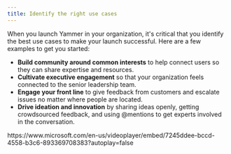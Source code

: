 ```yaml
---
title: Identify the right use cases
---
```


When you launch Yammer in your organization, it's critical that you identify the best use cases to make your launch successful\. Here are a few examples to get you started:

- __Build community around common interests__ to help connect users so they can share expertise and resources\.
- __Cultivate executive engagement__ so that your organization feels connected to the senior leadership team\.
- __Engage your front line__ to give feedback from customers and escalate issues no matter where people are located\.
- __Drive ideation and innovation__ by sharing ideas openly, getting crowdsourced feedback, and using @mentions to get experts involved in the conversation\.

https://www\.microsoft\.com/en\-us/videoplayer/embed/7245ddee\-bccd\-4558\-b3c6\-893369708383?autoplay=false 

